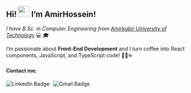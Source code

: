 <h2>Hi! <img src="https://raw.githubusercontent.com/MartinHeinz/MartinHeinz/master/wave.gif" width="30px"> I’m AmirHossein!</h2>

<p><em>I have B.Sc. in Computer Engineering from <a href="https://aut.ac.ir/" target="_blank" rel="noopener noreferrer">Amirkabir University of Technology</a> </em> 💻 🎓</p>
<p>I’m passionate about <strong>Front-End Development</strong> and I turn coffee into React components, JavaScript, and TypeScript code! 🧑‍💻☕</p>

<h4>Contact me:</h4>
<div style="display: flex; gap: 10px; align-items: center;">
    <a href="https://www.linkedin.com/in/AmirhosseinSarahang/" style="text-decoration: none; border: none; outline: none;">
        <img src="https://img.shields.io/badge/LinkedIn-blue?style=for-the-badge&logo=linkedin&logoColor=white" alt="LinkedIn Badge" style="border: none;"/>
    </a>
    <a href="mailto:amirsarahng@gmail.com" style="text-decoration: none; border: none; outline: none;">
        <img src="https://img.shields.io/badge/Gmail-red?style=for-the-badge&logo=gmail&logoColor=white" alt="Gmail Badge" style="border: none;"/>
    </a>
</div>
